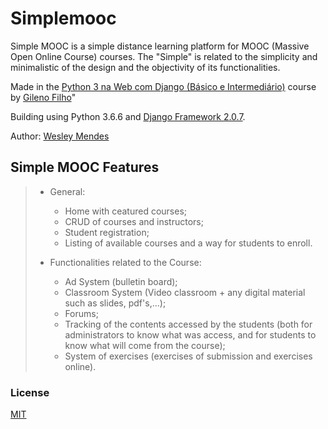 # Simplemooc

Simple MOOC is a simple distance learning platform for MOOC (Massive Open Online Course) courses. 
The "Simple" is related to the simplicity and minimalistic of the design and the objectivity of its functionalities.

Made in the [Python 3 na Web com Django (Básico e Intermediário)](https://www.udemy.com/python-3-na-web-com-django-basico-intermediario/) course by [Gileno Filho](https://github.com/gileno)"

Building using Python 3.6.6 and [Django Framework 2.0.7](https://www.djangoproject.com/).

Author: [Wesley Mendes](https://github.com/WesGtoX)

## Simple MOOC Features ##

> - General:
>
>   - Home with ceatured courses;
>   - CRUD of courses and instructors;
>   - Student registration;
>   - Listing of available courses and a way for students to enroll.
>
> - Functionalities related to the Course:
>
>   - Ad System (bulletin board);
>   - Classroom System (Video classroom + any digital material such as slides, pdf's,...);
>   - Forums;
>   - Tracking of the contents accessed by the students (both for administrators to know what was access, and for students to know what will come from the course);
>   - System of exercises (exercises of submission and exercises online).

### License ###

[MIT](LICENSE)